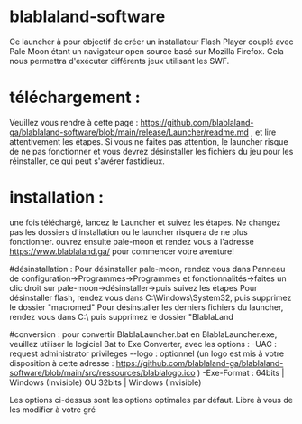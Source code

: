 # blablaland-software
Ce launcher à pour objectif de créer un installateur Flash Player couplé avec Pale Moon étant un navigateur open source basé sur Mozilla Firefox. Cela nous permettra d'exécuter différents jeux utilisant les SWF.

# téléchargement :
Veuillez vous rendre à cette page : https://github.com/blablaland-ga/blablaland-software/blob/main/release/Launcher/readme.md , et lire attentivement les étapes. Si vous ne faites pas attention, le launcher risque de ne pas fonctionner et vous devrez désinstaller les fichiers du jeu pour les réinstaller, ce qui peut s'avérer fastidieux.

# installation : 
une fois téléchargé, lancez le Launcher et suivez les étapes. Ne changez pas les dossiers d'installation ou le launcher risquera de ne plus fonctionner.
ouvrez ensuite pale-moon et rendez vous à l'adresse https://www.blablaland.ga/ pour commencer votre aventure!

#désinstallation : 
Pour désinstaller pale-moon, rendez vous dans Panneau de configuration->Programmes->Programmes et fonctionnalités->faites un clic droit sur pale-moon->désinstaller->puis suivez les étapes
Pour désinstaller flash, rendez vous dans C:\Windows\System32, puis supprimez le dossier "macromed"
Pour désinstaller les derniers fichiers du launcher, rendez vous dans C:\ puis supprimez le dossier "BlablaLand


#conversion :
pour convertir BlablaLauncher.bat en BlablaLauncher.exe, veuillez utiliser le logiciel Bat to Exe Converter, avec les options :
-UAC : request administrator privileges
--logo : optionnel (un logo est mis à votre disposition à cette adresse : https://github.com/blablaland-ga/blablaland-software/blob/main/src/ressources/blablalogo.ico )
-Exe-Format : 64bits | Windows (Invisible) OU 32bits | Windows (Invisible)

Les options ci-dessus sont les options optimales par défaut. Libre à vous de les modifier à votre gré
